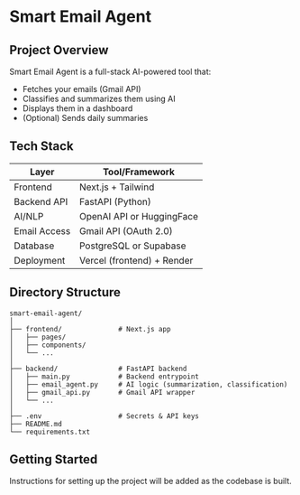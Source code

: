 # Smart Email Agent

## Project Overview
Smart Email Agent is a full-stack AI-powered tool that:
- Fetches your emails (Gmail API)
- Classifies and summarizes them using AI
- Displays them in a dashboard
- (Optional) Sends daily summaries

## Tech Stack
| Layer         | Tool/Framework                |
|--------------|-------------------------------|
| Frontend     | Next.js + Tailwind            |
| Backend API  | FastAPI (Python)              |
| AI/NLP       | OpenAI API or HuggingFace     |
| Email Access | Gmail API (OAuth 2.0)         |
| Database     | PostgreSQL or Supabase        |
| Deployment   | Vercel (frontend) + Render    |

## Directory Structure
```
smart-email-agent/
│
├── frontend/              # Next.js app
│   ├── pages/
│   ├── components/
│   └── ...
│
├── backend/               # FastAPI backend
│   ├── main.py            # Backend entrypoint
│   ├── email_agent.py     # AI logic (summarization, classification)
│   ├── gmail_api.py       # Gmail API wrapper
│   └── ...
│
├── .env                   # Secrets & API keys
├── README.md
└── requirements.txt
```

## Getting Started
Instructions for setting up the project will be added as the codebase is built. 